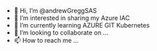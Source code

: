 - 👋 Hi, I’m @andrewGreggSAS
- 👀 I’m interested in sharing my Azure IAC 
- 🌱 I’m currently learning AZURE GIT Kubernetes
- 💞️ I’m looking to collaborate on ...
- 📫 How to reach me ...

<!---
andrewGreggSAS/andrewGreggSAS is a ✨ special ✨ repository because its `README.md` (this file) appears on your GitHub profile.
You can click the Preview link to take a look at your changes.
--->
